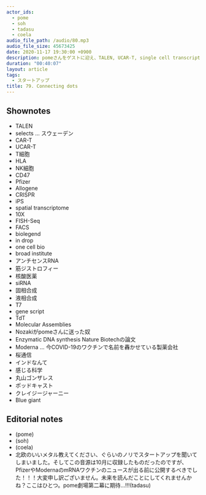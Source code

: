 ```yaml
---
actor_ids:
  - pome
  - soh
  - tadasu
  - coela
audio_file_path: /audio/80.mp3
audio_file_size: 45673425
date: 2020-11-17 19:30:00 +0900
description: pomeさんをゲストに迎え、TALEN, UCAR-T, single cell transcriptome, 核酸医薬, 塩基合成に関連する技術とバイオ企業について話を伺いました。
duration: "00:40:07"
layout: article
tags:
  - スタートアップ
title: 79. Connecting dots 
---
```


## Shownotes
- TALEN
- selects ... スウェーデン
- CAR-T
- UCAR-T
- T細胞
- HLA
- NK細胞
- CD47
- Pfizer
- Allogene
- CRISPR
- iPS
- spatial transcriptome
- 10X
- FISH-Seq
- FACS
- biolegend
- in drop
- one cell bio
- broad institute
- アンチセンスRNA
- 筋ジストロフィー
- 核酸医薬
- siRNA
- 固相合成
- 液相合成
- T7
- gene script
- TdT
- Molecular Assemblies
- Nozakiがpomeさんに送った奴
- Enzymatic DNA synthesis Nature Biotechの論文
- Moderna ... 今COVID-19のワクチンで名前を轟かせている製薬会社
- 桜通信
- インドなんて
- 感じる科学
- 丸山ゴンザレス
- ポッドキャスト
- クレイジージャーニー
- Blue giant

## Editorial notes
- (pome)
- (soh)
- (coela)
- 北欧のいいメタル教えてください、ぐらいのノリでスタートアップを聞いてしまいました。そしてこの音源は10月に収録したものだったのですが、PfizerやModernaのmRNAワクチンのニュースが出る前に公開するべきでした！！！大変申し訳ございません。未来を読んだことにしてくれませんかね？ここはひとつ。pome劇場第二幕に期待...!!!(tadasu)



